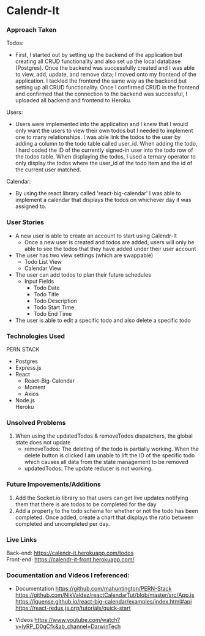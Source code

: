 # Calendr-It

### Approach Taken
Todos:
* First, I started out by setting up the backend of the application but creating all CRUD functionality and also set up the local database (Postgres). Once the backend was successfully created and I was able to view, add, update, and remove data; I moved onto my frontend of the application.
I tackled the frontend the same way as the backend but setting up all CRUD functionality. Once I confirmed CRUD in the frontend and confirmed that the connection to the backend was successful, I uploaded all backend and frontend to Heroku.

Users:
* Users were implemented into the application and I knew that I would only want the users to view their own todos but I needed to implement one to many relationships.
I was able link the todos to the user by adding a column to the todo table called user_id. When adding the todo, I hard coded the ID of the currently signed-in user into the todo row of the todos table.
When displaying the todos, I used a ternary operator to only display the todos where the user_id of the todo item and the id of the current user matched.

Calendar:
* By using the react library called 'react-big-calendar' I was able to implement a calendar that displays the todos on whichever day it was assigned to.

### User Stories
* A new user is able to create an account to start using Calendr-It
    * Once a new user is created and todos are added, users will only be able to see the todos that they have added under their user account
* The user has two view settings (which are swappable)
    * Todo List View
    * Calendar View
* The user can add todos to plan their future schedules
    - Input Fields
        * Todo Date
        * Todo Title
        * Todo Description
        * Todo Start Time
        * Todo End Time
* The user is able to edit a specific todo and also delete a specific todo

### Technologies Used
PERN STACK  
* Postgres
* Express.js
* React
    * React-Big-Calendar
    * Moment
    * Axios
* Node.js  
Heroku

### Unsolved Problems
1. When using the updatedTodos & removeTodos dispatchers, the global state does not update
    * removeTodos: The deleting of the todo is partially working. When the delete button is clicked I am unable to lift the ID of the specific todo which causes all data from the state management to be removed
    * updatedTodos: The update reducer is not working.

### Future Impovements/Additions
1. Add the Socket.io library so that users can get live updates notifying them that there is are todos to be completed for the day
2. Add a property to the todo schema for whether or not the todo has been completed. Once added, create a chart that displays the ratio between completed and uncompleted per day.

### Live Links
Back-end: https://calendr-it.herokuapp.com/todos  
Front-end: https://calendr-it-front.herokuapp.com/

### Documentation and Videos I referenced:
* Documentation
https://github.com/mahuntington/PERN-Stack
https://github.com/NikValdez/reactCalendarTut/blob/master/src/App.js
https://jquense.github.io/react-big-calendar/examples/index.html#api
https://react-redux.js.org/tutorials/quick-start

* Videos
https://www.youtube.com/watch?v=lyRP_D0qCfk&ab_channel=DarwinTech

